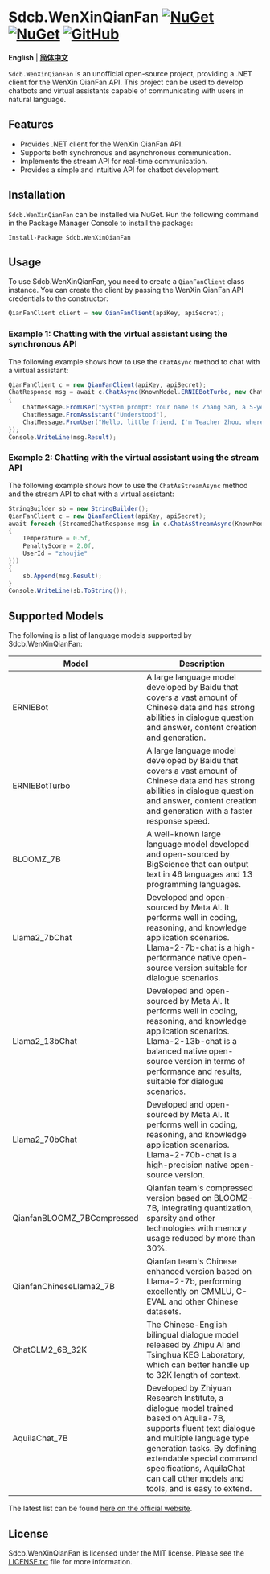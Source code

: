 # Sdcb.WenXinQianFan [![NuGet](https://img.shields.io/nuget/v/Sdcb.WenXinQianFan.svg?style=flat-square&label=nuget)](https://www.nuget.org/packages/Sdcb.WenXinQianFan/) [![NuGet](https://img.shields.io/nuget/dt/Sdcb.WenXinQianFan.svg?style=flat-square)](https://www.nuget.org/packages/Sdcb.WenXinQianFan/) [![GitHub](https://img.shields.io/github/license/sdcb/Sdcb.WenXinQianFan.svg?style=flat-square&label=license)](https://github.com/sdcb/Sdcb.WenXinQianFan/blob/master/LICENSE.txt)

**English** | **[简体中文](README.md)**

`Sdcb.WenXinQianFan` is an unofficial open-source project, providing a .NET client for the WenXin QianFan API. This project can be used to develop chatbots and virtual assistants capable of communicating with users in natural language.

## Features

- Provides .NET client for the WenXin QianFan API.
- Supports both synchronous and asynchronous communication.
- Implements the stream API for real-time communication.
- Provides a simple and intuitive API for chatbot development.

## Installation

`Sdcb.WenXinQianFan` can be installed via NuGet. Run the following command in the Package Manager Console to install the package:

```
Install-Package Sdcb.WenXinQianFan
```

## Usage

To use Sdcb.WenXinQianFan, you need to create a `QianFanClient` class instance. You can create the client by passing the WenXin QianFan API credentials to the constructor:

```csharp
QianFanClient client = new QianFanClient(apiKey, apiSecret);
```

### Example 1: Chatting with the virtual assistant using the synchronous API

The following example shows how to use the `ChatAsync` method to chat with a virtual assistant:

```csharp
QianFanClient c = new QianFanClient(apiKey, apiSecret);
ChatResponse msg = await c.ChatAsync(KnownModel.ERNIEBotTurbo, new ChatMessage[]
{
    ChatMessage.FromUser("System prompt: Your name is Zhang San, a 5-year-old boy, you go to school at the Golden Cradle Kindergarten, your mother is Li Si, an engineer"),
    ChatMessage.FromAssistant("Understood"),
    ChatMessage.FromUser("Hello, little friend, I'm Teacher Zhou, where do you go to school?"),
});
Console.WriteLine(msg.Result);
```

### Example 2: Chatting with the virtual assistant using the stream API

The following example shows how to use the `ChatAsStreamAsync` method and the stream API to chat with a virtual assistant:

```csharp
StringBuilder sb = new StringBuilder();
QianFanClient c = new QianFanClient(apiKey, apiSecret);
await foreach (StreamedChatResponse msg in c.ChatAsStreamAsync(KnownModel.ERNIEBot, new ChatMessage[] { ChatMessage.FromUser("Where is the capital of Hunan?") }, new ChatRequestParameters
{
    Temperature = 0.5f,
    PenaltyScore = 2.0f,
    UserId = "zhoujie"
}))
{
    sb.Append(msg.Result);
}
Console.WriteLine(sb.ToString());
```

## Supported Models

The following is a list of language models supported by Sdcb.WenXinQianFan:

| Model | Description |
| --- | --- |
| ERNIEBot | A large language model developed by Baidu that covers a vast amount of Chinese data and has strong abilities in dialogue question and answer, content creation and generation. |
| ERNIEBotTurbo | A large language model developed by Baidu that covers a vast amount of Chinese data and has strong abilities in dialogue question and answer, content creation and generation with a faster response speed. |
| BLOOMZ_7B | A well-known large language model developed and open-sourced by BigScience that can output text in 46 languages and 13 programming languages. |
| Llama2_7bChat | Developed and open-sourced by Meta AI. It performs well in coding, reasoning, and knowledge application scenarios. Llama-2-7b-chat is a high-performance native open-source version suitable for dialogue scenarios. |
| Llama2_13bChat | Developed and open-sourced by Meta AI. It performs well in coding, reasoning, and knowledge application scenarios. Llama-2-13b-chat is a balanced native open-source version in terms of performance and results, suitable for dialogue scenarios. |
| Llama2_70bChat | Developed and open-sourced by Meta AI. It performs well in coding, reasoning, and knowledge application scenarios. Llama-2-70b-chat is a high-precision native open-source version. |
| QianfanBLOOMZ_7BCompressed | Qianfan team's compressed version based on BLOOMZ-7B, integrating quantization, sparsity and other technologies with memory usage reduced by more than 30%. |
| QianfanChineseLlama2_7B | Qianfan team's Chinese enhanced version based on Llama-2-7b, performing excellently on CMMLU, C-EVAL and other Chinese datasets. |
| ChatGLM2_6B_32K | The Chinese-English bilingual dialogue model released by Zhipu AI and Tsinghua KEG Laboratory, which can better handle up to 32K length of context. |
| AquilaChat_7B | Developed by Zhiyuan Research Institute, a dialogue model trained based on Aquila-7B, supports fluent text dialogue and multiple language type generation tasks. By defining extendable special command specifications, AquilaChat can call other models and tools, and is easy to extend. |

The latest list can be found [here on the official website](https://cloud.baidu.com/doc/WENXINWORKSHOP/s/Nlks5zkzu).

## License

Sdcb.WenXinQianFan is licensed under the MIT license. Please see the [LICENSE.txt](LICENSE.txt) file for more information.